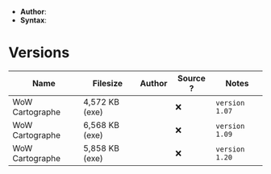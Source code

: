 - **Author**:
- **Syntax**:

# Versions

| Name            | Filesize       | Author | Source ? | Notes          |
| --------------- | -------------- | ------ | -------- | -------------- |
| WoW Cartographe | 4,572 KB (exe) |        | ❌       | `version 1.07` |
| WoW Cartographe | 6,568 KB (exe) |        | ❌       | `version 1.09` |
| WoW Cartographe | 5,858 KB (exe) |        | ❌       | `version 1.20` |
